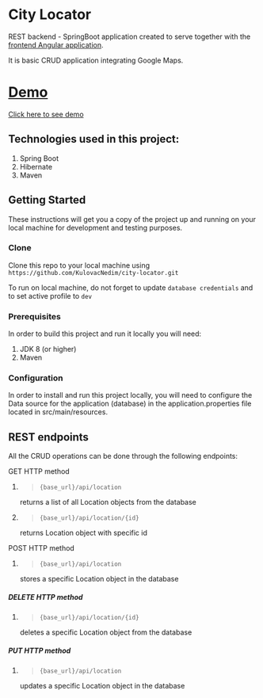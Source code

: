 # City Locator

REST backend - SpringBoot application created to serve together with the [frontend Angular application](https://github.com/KulovacNedim/city-locator-ui).
                             
It is basic CRUD application integrating Google Maps.

# [Demo](https://city-locator-ui.herokuapp.com/)
[Click here to see demo](https://city-locator-ui.herokuapp.com/)

## Technologies used in this project: 

1. Spring Boot
2. Hibernate
3. Maven

## Getting Started

These instructions will get you a copy of the project up and running on your local machine for development and testing purposes. 

### Clone

Clone this repo to your local machine using `https://github.com/KulovacNedim/city-locator.git`

To run on local machine, do not forget to update ``database credentials`` and to set active profile to ``dev``

### Prerequisites

In order to build this project and run it locally you will need: 

1. JDK 8 (or higher)
2. Maven 

### Configuration

In order to install and run this project locally, you will need to configure the Data source for the application (database) in the application.properties file located in src/main/resources.

## REST endpoints

All the CRUD operations can be done through the following endpoints:

 GET HTTP method

1. >`{base_url}/api/location`

   returns a list of all Location objects from the database
   
2. >`{base_url}/api/location/{id}`

   returns Location object with specific id

POST HTTP method

1. >`{base_url}/api/location`

    stores a specific Location object in the database

##### DELETE HTTP method

1. >`{base_url}/api/location/{id}`

    deletes a specific Location object from the database

##### PUT HTTP method

1. >`{base_url}/api/location`

   updates a specific Location object in the database

